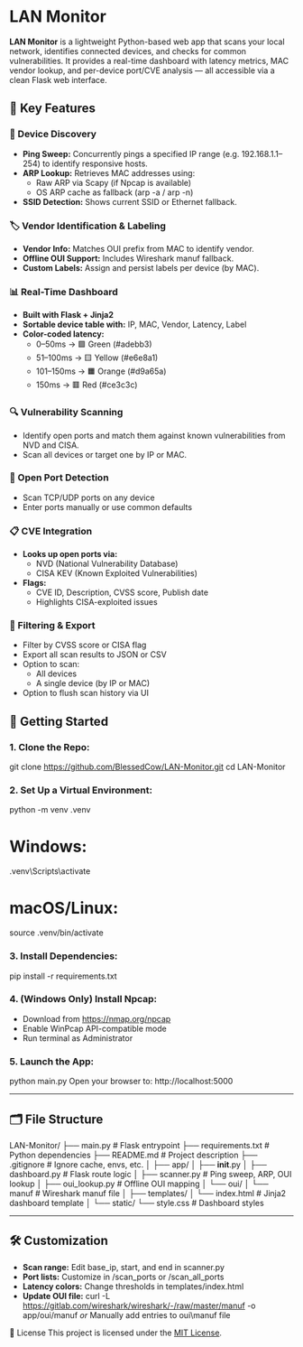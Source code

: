 # LAN Monitor

**LAN Monitor** is a lightweight Python-based web app that scans your local network, identifies connected devices, and checks for common vulnerabilities. It provides a real-time dashboard with latency metrics, MAC vendor lookup, and per-device port/CVE analysis — all accessible via a clean Flask web interface.

## 🔑 Key Features

### 📡 Device Discovery
- **Ping Sweep:** Concurrently pings a specified IP range (e.g. 192.168.1.1–254) to identify responsive hosts.
- **ARP Lookup:** Retrieves MAC addresses using:
  - Raw ARP via Scapy (if Npcap is available)
  - OS ARP cache as fallback (arp -a / arp -n)
- **SSID Detection:** Shows current SSID or Ethernet fallback.
  
### 🏷 Vendor Identification & Labeling
- **Vendor Info:** Matches OUI prefix from MAC to identify vendor.
- **Offline OUI Support:** Includes Wireshark manuf fallback.
- **Custom Labels:** Assign and persist labels per device (by MAC).
  
### 📊 Real-Time Dashboard
- **Built with Flask + Jinja2**
- **Sortable device table with:** IP, MAC, Vendor, Latency, Label
- **Color-coded latency:**
  - 0–50ms → 🟩 Green (#adebb3)
  - 51–100ms → 🟨 Yellow (#e6e8a1)
  - 101–150ms → 🟧 Orange (#d9a65a)
  - 150ms → 🟥 Red (#ce3c3c)
  
### 🔍 Vulnerability Scanning
- Identify open ports and match them against known vulnerabilities from NVD and CISA.
- Scan all devices or target one by IP or MAC.

### 🎯 Open Port Detection
- Scan TCP/UDP ports on any device
- Enter ports manually or use common defaults
  
### 📋 CVE Integration
- **Looks up open ports via:**
  - NVD (National Vulnerability Database)
  - CISA KEV (Known Exploited Vulnerabilities)
- **Flags:**
  - CVE ID, Description, CVSS score, Publish date
  - Highlights CISA-exploited issues
  
### 📌 Filtering & Export
- Filter by CVSS score or CISA flag
- Export all scan results to JSON or CSV
- Option to scan:
  - All devices
  - A single device (by IP or MAC)
- Option to flush scan history via UI

## 🚀 Getting Started

### 1. Clone the Repo:

   git clone https://github.com/BlessedCow/LAN-Monitor.git
   cd LAN-Monitor

### 2. Set Up a Virtual Environment:
   python -m venv .venv
   # Windows:
   .venv\Scripts\activate
   # macOS/Linux:
   source .venv/bin/activate

### 3. Install Dependencies:
   pip install -r requirements.txt

### 4. (Windows Only) Install Npcap:
   - Download from https://nmap.org/npcap
   - Enable WinPcap API-compatible mode
   - Run terminal as Administrator

### 5. Launch the App:
   python main.py
   Open your browser to: http://localhost:5000
   
---

## 🗂 File Structure

LAN-Monitor/
├── main.py               # Flask entrypoint
├── requirements.txt      # Python dependencies
├── README.md             # Project description
├── .gitignore            # Ignore cache, envs, etc.
│
├── app/
│   ├── __init__.py
│   ├── dashboard.py      # Flask route logic
│   ├── scanner.py        # Ping sweep, ARP, OUI lookup
│   ├── oui_lookup.py     # Offline OUI mapping
│   └── oui/
│       └── manuf         # Wireshark manuf file
│
├── templates/
│   └── index.html        # Jinja2 dashboard template
│
└── static/
    └── style.css         # Dashboard styles



---

## 🛠 Customization
- **Scan range:** Edit base_ip, start, and end in scanner.py
- **Port lists:** Customize in /scan_ports or /scan_all_ports
- **Latency colors:** Change thresholds in templates/index.html
- **Update OUI file:**
  curl -L https://gitlab.com/wireshark/wireshark/-/raw/master/manuf -o app/oui/manuf
  *or*
  Manually add entries to oui\manuf file
  
📄 License
This project is licensed under the [MIT License](LICENSE).
